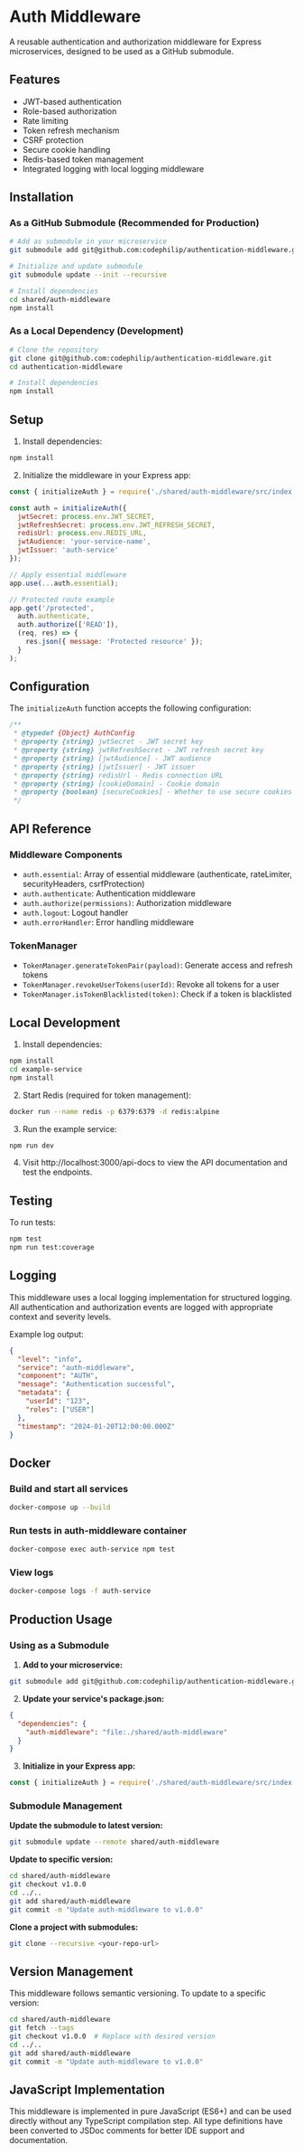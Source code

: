 # Auth Middleware

A reusable authentication and authorization middleware for Express microservices, designed to be used as a GitHub submodule.

## Features

- JWT-based authentication
- Role-based authorization
- Rate limiting
- Token refresh mechanism
- CSRF protection
- Secure cookie handling
- Redis-based token management
- Integrated logging with local logging middleware

## Installation

### As a GitHub Submodule (Recommended for Production)

```bash
# Add as submodule in your microservice
git submodule add git@github.com:codephilip/authentication-middleware.git shared/auth-middleware

# Initialize and update submodule
git submodule update --init --recursive

# Install dependencies
cd shared/auth-middleware
npm install
```

### As a Local Dependency (Development)

```bash
# Clone the repository
git clone git@github.com:codephilip/authentication-middleware.git
cd authentication-middleware

# Install dependencies
npm install
```

## Setup

1. Install dependencies:

```bash
npm install
```

2. Initialize the middleware in your Express app:

```javascript
const { initializeAuth } = require('./shared/auth-middleware/src/index');

const auth = initializeAuth({
  jwtSecret: process.env.JWT_SECRET,
  jwtRefreshSecret: process.env.JWT_REFRESH_SECRET,
  redisUrl: process.env.REDIS_URL,
  jwtAudience: 'your-service-name',
  jwtIssuer: 'auth-service'
});

// Apply essential middleware
app.use(...auth.essential);

// Protected route example
app.get('/protected',
  auth.authenticate,
  auth.authorize(['READ']),
  (req, res) => {
    res.json({ message: 'Protected resource' });
  }
);
```

## Configuration

The `initializeAuth` function accepts the following configuration:

```javascript
/**
 * @typedef {Object} AuthConfig
 * @property {string} jwtSecret - JWT secret key
 * @property {string} jwtRefreshSecret - JWT refresh secret key
 * @property {string} [jwtAudience] - JWT audience
 * @property {string} [jwtIssuer] - JWT issuer
 * @property {string} redisUrl - Redis connection URL
 * @property {string} [cookieDomain] - Cookie domain
 * @property {boolean} [secureCookies] - Whether to use secure cookies
 */
```

## API Reference

### Middleware Components

- `auth.essential`: Array of essential middleware (authenticate, rateLimiter, securityHeaders, csrfProtection)
- `auth.authenticate`: Authentication middleware
- `auth.authorize(permissions)`: Authorization middleware
- `auth.logout`: Logout handler
- `auth.errorHandler`: Error handling middleware

### TokenManager

- `TokenManager.generateTokenPair(payload)`: Generate access and refresh tokens
- `TokenManager.revokeUserTokens(userId)`: Revoke all tokens for a user
- `TokenManager.isTokenBlacklisted(token)`: Check if a token is blacklisted

## Local Development

1. Install dependencies:
```bash
npm install
cd example-service
npm install
```

2. Start Redis (required for token management):
```bash
docker run --name redis -p 6379:6379 -d redis:alpine
```

3. Run the example service:
```bash
npm run dev
```

4. Visit http://localhost:3000/api-docs to view the API documentation and test the endpoints.

## Testing

To run tests:

```bash
npm test
npm run test:coverage
```

## Logging

This middleware uses a local logging implementation for structured logging. All authentication and authorization events are logged with appropriate context and severity levels.

Example log output:

```json
{
  "level": "info",
  "service": "auth-middleware",
  "component": "AUTH",
  "message": "Authentication successful",
  "metadata": {
    "userId": "123",
    "roles": ["USER"]
  },
  "timestamp": "2024-01-20T12:00:00.000Z"
}
```

## Docker

### Build and start all services
```bash
docker-compose up --build
```

### Run tests in auth-middleware container
```bash
docker-compose exec auth-service npm test
```

### View logs
```bash
docker-compose logs -f auth-service
```

## Production Usage

### Using as a Submodule

1. **Add to your microservice:**
```bash
git submodule add git@github.com:codephilip/authentication-middleware.git shared/auth-middleware
```

2. **Update your service's package.json:**
```json
{
  "dependencies": {
    "auth-middleware": "file:./shared/auth-middleware"
  }
}
```

3. **Initialize in your Express app:**
```javascript
const { initializeAuth } = require('./shared/auth-middleware/src/index');
```

### Submodule Management

**Update the submodule to latest version:**
```bash
git submodule update --remote shared/auth-middleware
```

**Update to specific version:**
```bash
cd shared/auth-middleware
git checkout v1.0.0
cd ../..
git add shared/auth-middleware
git commit -m "Update auth-middleware to v1.0.0"
```

**Clone a project with submodules:**
```bash
git clone --recursive <your-repo-url>
```

## Version Management

This middleware follows semantic versioning. To update to a specific version:

```bash
cd shared/auth-middleware
git fetch --tags
git checkout v1.0.0  # Replace with desired version
cd ../..
git add shared/auth-middleware
git commit -m "Update auth-middleware to v1.0.0"
```

## JavaScript Implementation

This middleware is implemented in pure JavaScript (ES6+) and can be used directly without any TypeScript compilation step. All type definitions have been converted to JSDoc comments for better IDE support and documentation.
